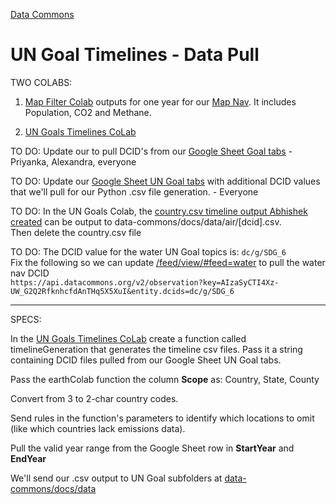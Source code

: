 [Data Commons](../)

# UN Goal Timelines - Data Pull

TWO COLABS:

1. [Map Filter Colab](https://colab.research.google.com/drive/1riRnKUGNGkJZOU6qJoznAxjySInQjnFQ?usp=sharing) outputs for one year for our [Map Nav](#geoview=country). It includes Population, CO2 and Methane.

2. [UN Goals Timelines CoLab](https://colab.research.google.com/drive/1LZC8ot8skRMtD4DnokDjYXH6B73WinYP?usp=sharing) 

TO DO: Update our to pull DCID's from our <a href="https://docs.google.com/spreadsheets/d/1IGyvcMV5wkGaIWM5dyB-vQIXXZFJUMV3WRf_UmyLkRk/edit?usp=sharing" target="googleUnGoals">Google Sheet Goal tabs</a> - Priyanka, Alexandra, everyone

<!--
[Our Run Models Colab](https://colab.research.google.com/drive/1zu0WcCiIJ5X3iN1Hd1KSW4dGn0JuodB8?usp=sharing#scrollTo=Z12cWU4y09on) already includes a process for saving CSV files to GitHub. The relevant part happens around saving the integrated dataset to the repo.
-->

<!--
Abhishek L may also have .ipynb files that generate .csv files locally. The output .csv could be sent to a fork of [data-commons](https://github.com/ModelEarth/data-commons) in a folder added at data-common/docs/data.
-->

TO DO: Update our [Google Sheet UN Goal tabs](https://docs.google.com/spreadsheets/d/1IGyvcMV5wkGaIWM5dyB-vQIXXZFJUMV3WRf_UmyLkRk/edit?usp=sharing) with additional DCID values that we'll pull for our Python .csv file generation. - Everyone <!--Pratyush-->

<!--
TO DO: Also update our [Data Commons Timelines CoLab](https://colab.research.google.com/drive/1PF8wojIOHxDCdmadsAdkpHnb-An1ymEh?usp=sharing)
-->

TO DO: In the UN Goals Colab, the [country.csv timeline output Abhishek created](https://github.com/ModelEarth/community-data/blob/master/locations/datacommons/country.csv) can be output to data-commons/docs/data/air/[dcid].csv.  
Then delete the country.csv file

TO DO: The DCID value for the water UN Goal topics is: `dc/g/SDG_6`  
Fix the following so we can update [/feed/view/#feed=water](/feed/view#feed=water) to pull the water nav DCID  
`https://api.datacommons.org/v2/observation?key=AIzaSyCTI4Xz-UW_G2Q2RfknhcfdAnTHq5X5XuI&entity.dcids=dc/g/SDG_6`

---

SPECS:

In the [UN Goals Timelines CoLab](https://colab.research.google.com/drive/1LZC8ot8skRMtD4DnokDjYXH6B73WinYP?usp=sharing) create a function called timelineGeneration that generates the timeline csv files. Pass it a string containing DCID files pulled from our Google Sheet UN Goal tabs.

Pass the earthColab function the column **Scope** as: Country, State, County

Convert from 3 to 2-char country codes.

Send rules in the function's parameters to identify which locations to omit (like which countries lack emissions data).

Pull the valid year range from the Google Sheet row in **StartYear** and **EndYear**


We'll send our .csv output to UN Goal subfolders at [data-commons/docs/data](https://github.com/ModelEarth/data-commons/tree/main/docs/data)

